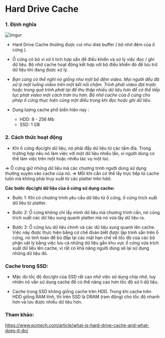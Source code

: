 # Hard Drive Cache


### 1. Định nghĩa

![Imgur](https://i.imgur.com/rcLMNQB.gif)

- Hard Drive Cache thường được coi như disk buffer ( bộ nhớ đệm của ổ cứng ).
- Ổ cứng có bộ vi xử lí tích hợp sẵn để điều khiển và xử lý việc đọc / ghi dữ liệu. Bộ nhớ
cache hoạt động kết hợp với bộ điều khiển đó để lưu trữ dữ liệu khi đang được xử lý.

- *Bạn cũng có thể nghĩ nó giống như một bộ đệm video. Mọi người đều đã xử lý một luồng video trên một kết nối chậm. 
Trình phát video đợi trước hoặc trong quá trình phát lại để thu thập nhiều dữ liệu hơn để có thể tiếp tục phát video một cách trơn tru hơn. 
Bộ nhớ cache của ổ cứng cho phép ổ cứng thực hiện cùng một điều trong khi đọc hoặc ghi dữ liệu.*

- Dung lượng cache phổ biến hiện nay :

	- HDD: 8 - 256 Mb
	- SSD: 1 GB
### 2. Cách thức hoạt động

- Khi ổ cứng đọc/ghi dữ liệu, nó phải đẩy dữ liệu từ các tấm đĩa. Trong trường hợp nêu nó làm việc với một dữ liệu nhiều lần, 
vì người dùng có thể làm việc trên một hoặc nhiều tác vụ một lúc.  

=> Ổ cứng giữ những dữ liệu mà các chương trình người dùng sử dụng thường xuyên vào cache của nó.
=> Mỗi khi cần có thể lấy trực tiếp từ cache luôn mà không phải truy xuất từ các platter trên hdd.

**Các bước đọc/ghi dữ liệu của ổ cứng sử dụng cache:**

- Bước 1: Khi có chương trình yêu cầu dữ liệu từ ổ cứng, ổ cứng trích xuất dữ liệu từ platter.
	
- Bước 2: Ổ cứng không chỉ lấy mình dữ liệu mà chương trình cần, nó cũng trích xuất các dữ liệu xung quanh platter mà nó vừa 
lấy dữ liệu ra.
	
- Bước 3: Ổ cứng lưu dữ liệu chính và các dữ liệu xung quanh lên cache. Việc này được thực hiện bằng cơ chế đoán biết được lập trình sẵn trên ổ cứng, nó tính toán để bù đắp lại các mặt hạn chế về tốc độ của các bộ phận vật lý bằng việc lưu cả những dữ liệu gần khu vực ổ cứng vừa trích xuất dữ liệu lên cache, vì rất có khả năng người dùng sẽ lại sử dụng những dữ liệu đó.
	
### Cache trong SSD:

- Mặc dù tốc độ đọc/ghi của SSD rất cao nhờ việc sử dụng chíp nhớ, tuy nhiên nó vẫn sử dụng cache để có thể nâng cao hơn
 tốc độ xử lí dữ liệu.
 
- Cache trong SSD không giống cache trên HDD. Trong khi cache trên HDD giống RAM tĩnh, thì trên SSD là DRAM (ram động) cho tốc độ nhanh hơn và lưu
 được nhiều dữ liệu hơn.
 
 ### Tham khảo:
 
 https://www.pcmech.com/article/what-is-hard-drive-cache-and-what-does-it-do/
